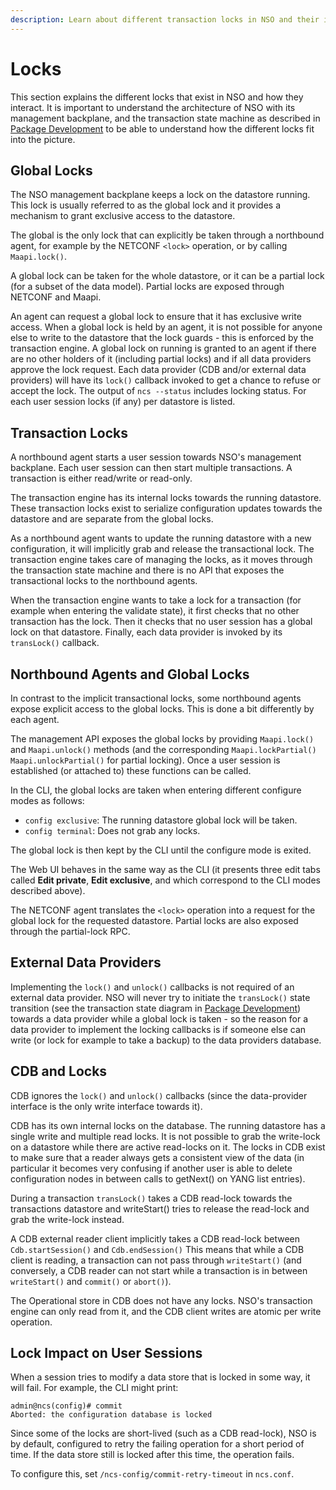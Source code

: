 ```yaml
---
description: Learn about different transaction locks in NSO and their interactions.
---
```


# Locks

This section explains the different locks that exist in NSO and how they interact. It is important to understand the architecture of NSO with its management backplane, and the transaction state machine as described in [Package Development](../../development/development/nso-packages.md) to be able to understand how the different locks fit into the picture.

## Global Locks <a href="#d5e4197" id="d5e4197"></a>

The NSO management backplane keeps a lock on the datastore running. This lock is usually referred to as the global lock and it provides a mechanism to grant exclusive access to the datastore.

The global is the only lock that can explicitly be taken through a northbound agent, for example by the NETCONF `<lock>` operation, or by calling `Maapi.lock()`.

A global lock can be taken for the whole datastore, or it can be a partial lock (for a subset of the data model). Partial locks are exposed through NETCONF and Maapi.

An agent can request a global lock to ensure that it has exclusive write access. When a global lock is held by an agent, it is not possible for anyone else to write to the datastore that the lock guards - this is enforced by the transaction engine. A global lock on running is granted to an agent if there are no other holders of it (including partial locks) and if all data providers approve the lock request. Each data provider (CDB and/or external data providers) will have its `lock()` callback invoked to get a chance to refuse or accept the lock. The output of `ncs --status` includes locking status. For each user session locks (if any) per datastore is listed.

## Transaction Locks <a href="#d5e4207" id="d5e4207"></a>

A northbound agent starts a user session towards NSO's management backplane. Each user session can then start multiple transactions. A transaction is either read/write or read-only.

The transaction engine has its internal locks towards the running datastore. These transaction locks exist to serialize configuration updates towards the datastore and are separate from the global locks.

As a northbound agent wants to update the running datastore with a new configuration, it will implicitly grab and release the transactional lock. The transaction engine takes care of managing the locks, as it moves through the transaction state machine and there is no API that exposes the transactional locks to the northbound agents.

When the transaction engine wants to take a lock for a transaction (for example when entering the validate state), it first checks that no other transaction has the lock. Then it checks that no user session has a global lock on that datastore. Finally, each data provider is invoked by its `transLock()` callback.

## Northbound Agents and Global Locks <a href="#d5e4214" id="d5e4214"></a>

In contrast to the implicit transactional locks, some northbound agents expose explicit access to the global locks. This is done a bit differently by each agent.

The management API exposes the global locks by providing `Maapi.lock()` and `Maapi.unlock()` methods (and the corresponding `Maapi.lockPartial()` `Maapi.unlockPartial()` for partial locking). Once a user session is established (or attached to) these functions can be called.

In the CLI, the global locks are taken when entering different configure modes as follows:

* `config exclusive`: The running datastore global lock will be taken.
* `config terminal`: Does not grab any locks.

The global lock is then kept by the CLI until the configure mode is exited.

The Web UI behaves in the same way as the CLI (it presents three edit tabs called **Edit private**, **Edit exclusive**, and which correspond to the CLI modes described above).

The NETCONF agent translates the `<lock>` operation into a request for the global lock for the requested datastore. Partial locks are also exposed through the partial-lock RPC.

## External Data Providers <a href="#d5e4238" id="d5e4238"></a>

Implementing the `lock()` and `unlock()` callbacks is not required of an external data provider. NSO will never try to initiate the `transLock()` state transition (see the transaction state diagram in [Package Development](../../development/development/nso-packages.md)) towards a data provider while a global lock is taken - so the reason for a data provider to implement the locking callbacks is if someone else can write (or lock for example to take a backup) to the data providers database.

## CDB and Locks <a href="#d5e4245" id="d5e4245"></a>

CDB ignores the `lock()` and `unlock()` callbacks (since the data-provider interface is the only write interface towards it).

CDB has its own internal locks on the database. The running datastore has a single write and multiple read locks. It is not possible to grab the write-lock on a datastore while there are active read-locks on it. The locks in CDB exist to make sure that a reader always gets a consistent view of the data (in particular it becomes very confusing if another user is able to delete configuration nodes in between calls to getNext() on YANG list entries).

During a transaction `transLock()` takes a CDB read-lock towards the transactions datastore and writeStart() tries to release the read-lock and grab the write-lock instead.

A CDB external reader client implicitly takes a CDB read-lock between `Cdb.startSession()` and `Cdb.endSession()` This means that while a CDB client is reading, a transaction can not pass through `writeStart()` (and conversely, a CDB reader can not start while a transaction is in between `writeStart()` and `commit()` or `abort()`).

The Operational store in CDB does not have any locks. NSO's transaction engine can only read from it, and the CDB client writes are atomic per write operation.

## Lock Impact on User Sessions <a href="#d5e4261" id="d5e4261"></a>

When a session tries to modify a data store that is locked in some way, it will fail. For example, the CLI might print:

```
admin@ncs(config)# commit
Aborted: the configuration database is locked
```

Since some of the locks are short-lived (such as a CDB read-lock), NSO is by default, configured to retry the failing operation for a short period of time. If the data store still is locked after this time, the operation fails.

To configure this, set `/ncs-config/commit-retry-timeout` in `ncs.conf`.
